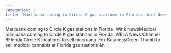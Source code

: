 ```yaml
---
categories: j
title: "Marijuana coming to Circle K gas stations in Florida  Wink News"
---
```

Marijuana coming to Circle K gas stations in Florida&nbsp;&nbsp;Wink NewsMedical marijuana coming to Circle K gas stations in Florida&nbsp;&nbsp;WFLA News Channel 8Florida Circle K locations to sell marijuana&nbsp;&nbsp;Fox BusinessGreen Thumb to sell medical cannabis at Florida gas stations&nbsp;&n